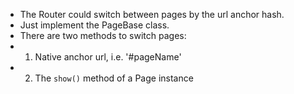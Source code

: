  * The Router could switch between pages by the url anchor hash.
 * Just implement the PageBase class.
 * There are two methods to switch pages:
 * 1. Native anchor url, i.e. '#pageName'
 * 2. The `show()` method of a Page instance

